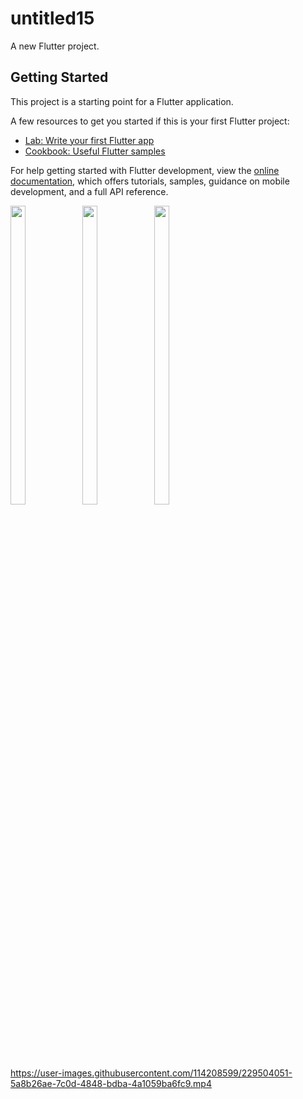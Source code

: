 # untitled15

A new Flutter project.

## Getting Started

This project is a starting point for a Flutter application.

A few resources to get you started if this is your first Flutter project:

- [Lab: Write your first Flutter app](https://docs.flutter.dev/get-started/codelab)
- [Cookbook: Useful Flutter samples](https://docs.flutter.dev/cookbook)

For help getting started with Flutter development, view the
[online documentation](https://docs.flutter.dev/), which offers tutorials,
samples, guidance on mobile development, and a full API reference.
<p>
<img src = "https://user-images.githubusercontent.com/114208599/227726015-7b50ee9a-7a76-4659-8d14-a3df0c6232bd.png" width=22% height=35%>
  <img src = "https://user-images.githubusercontent.com/114208599/227726112-a65d1ffd-6fa0-4352-a1f5-646b1164814e.png" width=22% height=35%>

  <img src = "https://user-images.githubusercontent.com/114208599/227725954-62c6443a-2c35-4f73-84c4-2412bab3ef33.png" width=22% height=35%>

</p>





https://user-images.githubusercontent.com/114208599/229504051-5a8b26ae-7c0d-4848-bdba-4a1059ba6fc9.mp4

